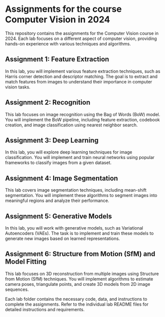 # Assignments for the course Computer Vision in 2024

This repository contains the assignments for the Computer Vision course in 2024. Each lab focuses on a different aspect of computer vision, providing hands-on experience with various techniques and algorithms.

## Assignment 1: Feature Extraction
In this lab, you will implement various feature extraction techniques, such as Harris corner detection and descriptor matching. The goal is to extract and match features from images to understand their importance in computer vision tasks.

## Assignment 2: Recognition
This lab focuses on image recognition using the Bag of Words (BoW) model. You will implement the BoW pipeline, including feature extraction, codebook creation, and image classification using nearest neighbor search.

## Assignment 3: Deep Learning
In this lab, you will explore deep learning techniques for image classification. You will implement and train neural networks using popular frameworks to classify images from a given dataset.

## Assignment 4: Image Segmentation
This lab covers image segmentation techniques, including mean-shift segmentation. You will implement these algorithms to segment images into meaningful regions and analyze their performance.

## Assignment 5: Generative Models
In this lab, you will work with generative models, such as Variational Autoencoders (VAEs). The task is to implement and train these models to generate new images based on learned representations.

## Assignment 6: Structure from Motion (SfM) and Model Fitting
This lab focuses on 3D reconstruction from multiple images using Structure from Motion (SfM) techniques. You will implement algorithms to estimate camera poses, triangulate points, and create 3D models from 2D image sequences.

Each lab folder contains the necessary code, data, and instructions to complete the assignments. Refer to the individual lab README files for detailed instructions and requirements.